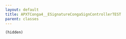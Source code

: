 ```yaml
---
layout: default
title: APXTConga4__ESignatureCongaSignControllerTEST
parent: classes
---
```


```(hidden)```
